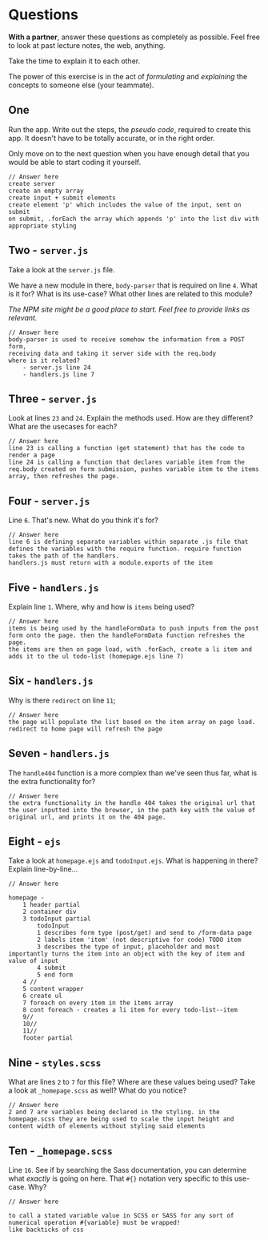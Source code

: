 # Questions

**With a partner**, answer these questions as completely as possible. Feel free to look at past lecture notes, the web, anything. 

Take the time to explain it to each other. 

The power of this exercise is in the act of _formulating_ and _explaining_ the concepts to someone else (your teammate).

## One

Run the app. Write out the steps, the _pseudo code_, required to create this app. It doesn't have to be totally accurate, or in the right order.

Only move on to the next question when you have enough detail that you would be able to start coding it yourself.

```
// Answer here
create server
create an empty array
create input + submit elements
create element 'p' which includes the value of the input, sent on submit
on submit, .forEach the array which appends 'p' into the list div with appropriate styling

```

## Two - `server.js`

Take a look at the `server.js` file.

We have a new module in there, `body-parser` that is required on line `4`. What is it for? What is its use-case? What other lines are related to this module?

_The NPM site might be a good place to start. Feel free to provide links as relevant._

```
// Answer here
body-parser is used to receive somehow the information from a POST form,
receiving data and taking it server side with the req.body
where is it related?
    - server.js line 24 
    - handlers.js line 7

```

## Three - `server.js`

Look at lines `23` and `24`. Explain the methods used. How are they different? What are the usecases for each?

```
// Answer here
line 23 is calling a function (get statement) that has the code to render a page
line 24 is calling a function that declares variable item from the req.body created on form submission, pushes variable item to the items array, then refreshes the page.
```

## Four - `server.js`

Line `6`. That's new. What do you think it's for?

```
// Answer here
line 6 is defining separate variables within separate .js file that defines the variables with the require function. require function takes the path of the handlers.
handlers.js must return with a module.exports of the item
```

## Five - `handlers.js`

Explain line `1`. Where, why and how is `items` being used?

```
// Answer here
items is being used by the handleFormData to push inputs from the post form onto the page. then the handleFormData function refreshes the page.
the items are then on page load, with .forEach, create a li item and adds it to the ul todo-list (homepage.ejs line 7)
```

## Six - `handlers.js`

Why is there `redirect` on line `11`;

```
// Answer here
the page will populate the list based on the item array on page load. redirect to home page will refresh the page

``` 

## Seven - `handlers.js`

The `handle404` function is a more complex than we've seen thus far, what is the extra functionality for?

```
// Answer here
the extra functionality in the handle 404 takes the original url that the user inputted into the browser, in the path key with the value of original url, and prints it on the 404 page.

```

## Eight - `ejs`

Take a look at `homepage.ejs` and `todoInput.ejs`. What is happening in there? Explain line-by-line...

```
// Answer here

homepage -
    1 header partial
    2 container div
    3 todoInput partial
        todoInput
        1 describes form type (post/get) and send to /form-data page
        2 labels item 'item' (not descriptive for code) TODO item
        3 describes the type of input, placeholder and most importantly turns the item into an object with the key of item and value of input
        4 submit
        5 end form
    4 //
    5 content wrapper
    6 create ul
    7 foreach on every item in the items array
    8 cont foreach - creates a li item for every todo-list--item
    9//
    10//
    11//
    footer partial
```

## Nine - `styles.scss`

What are lines `2` to `7` for this file? Where are these values being used? Take a look at `_homepage.scss` as well? What do you notice?

```
// Answer here
2 and 7 are variables being declared in the styling. in the homepage.scss they are being used to scale the input height and content width of elements without styling said elements

```

## Ten - `_homepage.scss`

Line `16`. See if by searching the Sass documentation, you can determine what _exactly_ is going on here. That `#{}` notation very specific to this use-case. Why?

```
// Answer here

to call a stated variable value in SCSS or SASS for any sort of numerical operation #{variable} must be wrapped!
like backticks of css
```







